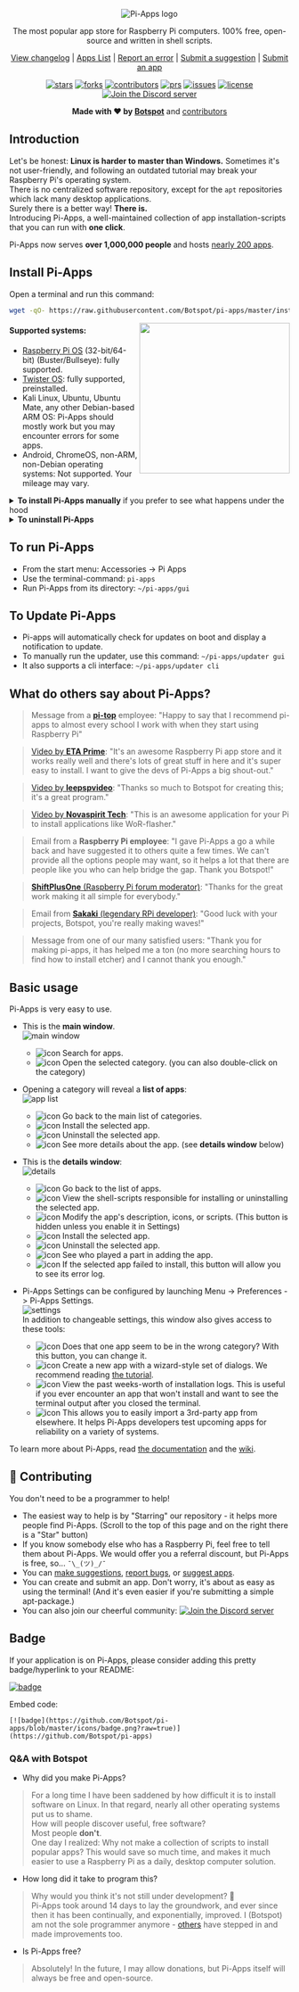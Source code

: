 <p align="center">
    <img src="https://github.com/Botspot/pi-apps/blob/master/icons/proglogo.png?raw=true" alt="Pi-Apps logo">
</p>
<p align="center">The most popular app store for Raspberry Pi computers. 100% free, open-source and written in shell scripts.
<p align="center">
  <a href="https://github.com/Botspot/pi-apps/blob/master/CHANGELOG.md">
    View changelog</a>
  |
  <a href="https://github.com/Botspot/pi-apps/wiki/Apps-List">
    Apps List</a>
  |
  <a href="https://github.com/Botspot/pi-apps/issues/new?template=bug-report.yml">
    Report an error</a>
  |
  <a href="https://github.com/Botspot/pi-apps/issues/new?template=suggestion.yml">
    Submit a suggestion</a>
  |
  <a href="https://github.com/Botspot/pi-apps/issues/new?template=app-request.yml">
    Submit an app</a>

<p align="center">
    <a href="https://github.com/Botspot/pi-apps/stargazers"><img src="https://img.shields.io/github/stars/Botspot/pi-apps" alt="stars"></a>
    <a href="https://github.com/Botspot/pi-apps/network/members"><img src="https://img.shields.io/github/forks/Botspot/pi-apps" alt="forks"></a>
    <a href="https://github.com/Botspot/pi-apps/graphs/contributors"><img src="https://img.shields.io/github/contributors/Botspot/pi-apps" alt="contributors"></a>
    <a href="https://github.com/Botspot/pi-apps/pulls"><img src="https://img.shields.io/github/issues-pr/Botspot/pi-apps" alt="prs"></a>
    <a href="https://github.com/Botspot/pi-apps/issues"><img src="https://img.shields.io/github/issues/Botspot/pi-apps" alt="issues"></a>
    <a href="https://github.com/Botspot/pi-apps/blob/master/COPYING"><img src="https://img.shields.io/github/license/Botspot/pi-apps" alt="license"></a>
    <a href="https://discord.gg/RXSTvaUvuu"><img src="https://img.shields.io/discord/770629697909424159.svg?color=7289da&label=Discord%20server&logo=discord" alt="Join the Discord server"></a>

<p align="center"><strong>Made with &#10084; by <a href="https://github.com/Botspot">Botspot</a></strong> and <a href="https://github.com/Botspot/pi-apps/graphs/contributors">contributors</a>

## Introduction
Let's be honest: **Linux is harder to master than Windows.** Sometimes it's not user-friendly, and following an outdated tutorial may break your Raspberry Pi's operating system.  
There is no centralized software repository, except for the `apt` repositories which lack many desktop applications.  
Surely there is a better way! **There is.**  
Introducing Pi-Apps, a well-maintained collection of app installation-scripts that you can run with **one click**.  

Pi-Apps now serves **over 1,000,000 people** and hosts [nearly 200 apps](https://github.com/Botspot/pi-apps/wiki/Apps-List).

## Install Pi-Apps
Open a terminal and run this command:
```bash
wget -qO- https://raw.githubusercontent.com/Botspot/pi-apps/master/install | bash
```
<img src="icons/screenshots/main%20window.png?raw=true" align="right" height="270px"/>

#### Supported systems:

- [Raspberry Pi OS](https://www.raspberrypi.com/software/operating-systems/) (32-bit/64-bit) (Buster/Bullseye): fully supported.
- [Twister OS](https://twisteros.com/download.html): fully supported, preinstalled.
- Kali Linux, Ubuntu, Ubuntu Mate, any other Debian-based ARM OS: Pi-Apps should mostly work but you may encounter errors for some apps.
- Android, ChromeOS, non-ARM, non-Debian operating systems: Not supported. Your mileage may vary.

<details>
<summary><b>To install Pi-Apps manually</b> if you prefer to see what happens under the hood</summary>
 
```
git clone https://github.com/Botspot/pi-apps
~/pi-apps/install
```
</details>

<details>
<summary><b>To uninstall Pi-Apps</b></summary>
This will not uninstall any apps that you installed through Pi-Apps.

```
~/pi-apps/uninstall
```
</details>

## To run Pi-Apps
- From the start menu: Accessories -> Pi Apps
- Use the terminal-command: `pi-apps`
- Run Pi-Apps from its directory: `~/pi-apps/gui`

## To Update Pi-Apps
- Pi-apps will automatically check for updates on boot and display a notification to update.
- To manually run the updater, use this command: `~/pi-apps/updater gui`
- It also supports a cli interface: `~/pi-apps/updater cli`

## What do others say about Pi-Apps?
> Message from a **[pi-top](https://pi-top.com)** employee: "Happy to say that I recommend pi-apps to almost every school I work with when they start using Raspberry Pi"

> [Video by **ETA Prime**](https://www.youtube.com/watch?v=oqNWJ52DLes): "It's an awesome Raspberry Pi app store and it works really well and there's lots of great stuff in here and it's super easy to install. I want to give the devs of Pi-Apps a big shout-out."

> [Video by **leepspvideo**](https://www.youtube.com/watch?v=zxyWQ3FV98I): "Thanks so much to Botspot for creating this; it's a great program."

> [Video by **Novaspirit Tech**](https://youtu.be/9dO448vYv18?t=164): "This is an awesome application for your Pi to install applications like WoR-flasher."

> Email from a **Raspberry Pi employee**: "I gave Pi-Apps a go a while back and have suggested it to others quite a few times.
> We can't provide all the options people may want, so it helps a lot that there are people like you who can help bridge the gap. Thank you Botspot!"

> [**ShiftPlusOne** (Raspberry Pi forum moderator)](https://www.raspberrypi.org/forums/viewtopic.php?f=63&t=290329&p=1755860#p1755857): "Thanks for the great work making it all simple for everybody."

> Email from [**Sakaki** (legendary RPi developer)](https://github.com/sakaki-): "Good luck with your projects, Botspot, you're really making waves!"

> Message from one of our many satisfied users: "Thank you for making pi-apps, it has helped me a ton (no more searching hours to find how to install etcher) and I cannot thank you enough."

## Basic usage
Pi-Apps is very easy to use.  
- This is the **main window**.  
![main window](icons/screenshots/main%20window.png?raw=true)  
  - ![icon](icons/screenshots/buttons/search.png?raw=true) Search for apps.
  - ![icon](icons/screenshots/buttons/info.png?raw=true) Open the selected category. (you can also double-click on the category)
    
- Opening a category will reveal a **list of apps**:  
![app list](icons/screenshots/app%20list.png?raw=true)  
  - ![icon](icons/screenshots/buttons/back.png?raw=true) Go back to the main list of categories.
  - ![icon](icons/screenshots/buttons/install.png?raw=true) Install the selected app.
  - ![icon](icons/screenshots/buttons/uninstall.png?raw=true) Uninstall the selected app.
  - ![icon](icons/screenshots/buttons/info.png?raw=true) See more details about the app. (see **details window** below)

- This is the **details window**:  
![details](icons/screenshots/details%20window.png?raw=true)  
  - ![icon](icons/screenshots/buttons/back2.png?raw=true) Go back to the list of apps.
  - ![icon](icons/screenshots/buttons/scripts.png?raw=true) View the shell-scripts responsible for installing or uninstalling the selected app.
  - ![icon](icons/screenshots/buttons/edit.png?raw=true) Modify the app's description, icons, or scripts. (This button is hidden unless you enable it in Settings)
  - ![icon](icons/screenshots/buttons/install.png?raw=true) Install the selected app.
  - ![icon](icons/screenshots/buttons/uninstall.png?raw=true) Uninstall the selected app.
  - ![icon](icons/screenshots/buttons/credits.png?raw=true) See who played a part in adding the app.
  - ![icon](icons/screenshots/buttons/errors.png?raw=true) If the selected app failed to install, this button will allow you to see its error log.
    
- Pi-Apps Settings can be configured by launching Menu -> Preferences -> Pi-Apps Settings.  
![settings](icons/screenshots/settings.png?raw=true)  
In addition to changeable settings, this window also gives access to these tools:
  - ![icon](icons/screenshots/buttons/categories.png?raw=true) Does that one app seem to be in the wrong category? With this button, you can change it.
  - ![icon](icons/screenshots/buttons/new%20app.png?raw=true) Create a new app with a wizard-style set of dialogs. We recommend reading [the tutorial](https://github.com/Botspot/pi-apps/wiki/Creating-an-app).
  - ![icon](icons/screenshots/buttons/log%20files.png?raw=true) View the past weeks-worth of installation logs. This is useful if you ever encounter an app that won't install and want to see the terminal output after you closed the terminal.
  - ![icon](icons/screenshots/buttons/import%20app.png?raw=true) This allows you to easily import a 3rd-party app from elsewhere. It helps Pi-Apps developers test upcoming apps for reliability on a variety of systems.

To learn more about Pi-Apps, read [the documentation](https://github.com/Botspot/pi-apps/blob/master/DOCUMENTATION.md) and the [wiki](https://github.com/Botspot/pi-apps/wiki).

## :raised_hands: Contributing
You don't need to be a programmer to help!  
- The easiest way to help is by "Starring" our repository - it helps more people find Pi-Apps. (Scroll to the top of this page and on the right there is a "Star" button)
- If you know somebody else who has a Raspberry Pi, feel free to tell them about Pi-Apps. We would offer you a referral discount, but Pi-Apps is free, so... `¯\_(ツ)_/¯`
- You can [make suggestions](https://github.com/Botspot/pi-apps/issues/new?template=suggestion.md), [report bugs](https://github.com/Botspot/pi-apps/issues/new?template=bug_report.md), or [suggest apps](https://github.com/Botspot/pi-apps/issues/new?template=app-request.md).
- You can create and submit an app. Don't worry, it's about as easy as using the terminal! (And it's even easier if you're submitting a simple apt-package.)
- You can also join our cheerful community: <a href="https://discord.gg/RXSTvaUvuu"><img src="https://img.shields.io/discord/770629697909424159.svg?color=7289da&label=Discord%20server&logo=discord" alt="Join the Discord server"></a>

## Badge
If your application is on Pi-Apps, please consider adding this pretty badge/hyperlink to your README:  

[![badge](https://github.com/Botspot/pi-apps/blob/master/icons/badge.png?raw=true)](https://github.com/Botspot/pi-apps)  

Embed code:  
```
[![badge](https://github.com/Botspot/pi-apps/blob/master/icons/badge.png?raw=true)](https://github.com/Botspot/pi-apps)  
```

### Q&A with Botspot
 - Why did you make Pi-Apps?  
> For a long time I have been saddened by how difficult it is to install software on Linux. In that regard, nearly all other operating systems put us to shame.  
> How will people discover useful, free software?  
> Most people **don't**.  
> One day I realized: Why not make a collection of scripts to install popular apps? This would save so much time, and makes it much easier to use a Raspberry Pi as a daily, desktop computer solution.  

 - How long did it take to program this?  
> Why would you think it's not still under development? 🤪  
> Pi-Apps took around 14 days to lay the groundwork, and ever since then it has been continually, and exponentially, improved. I (Botspot) am not the sole programmer anymore - [others](https://github.com/Botspot/pi-apps/graphs/contributors) have stepped in and made improvements too.

 - Is Pi-Apps free?
> Absolutely! In the future, I may allow donations, but Pi-Apps itself will always be free and open-source.
